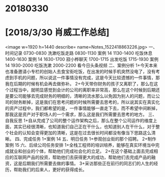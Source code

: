 # 20180330

# [2018/3/30 肖威工作总结]
<image w=1920 h=1440 describe= name=Notes_1522418863226.jpg>
一、时间记录
0730-0830 洗漱吃饭走路
0830-1130 案例 14
1130-1400 吃饭休息
1400-1630 案例 14
1630-1700 寂小桦聊天
1700-1715 出发吃饭
1715-1930 案例 14
1930-2000 吃饭洗漱
2000-2200 看今日头条视频
二、案例分析
1+今天本来也准备邀请小专栏的创始人去食宝街吃饭，在出发的时候手机突然没电了，没有考虑到手机的问题，所以说这一件事情没有完成，这是今天比较遗憾的一件事情，那我在后期的时候有机会再去做弥补。
2+今天带你财务的孩子又离职了，那么在这个过程当中，就明显感觉到会计的公司的离职率非常高，那么在这个时候到后期还是要公司能够去完成财务的明细的，清晰的流水那么以免因为别人的问题，而让公司的财务断掉，这是我们在思考问题的时候所需要去思考的，所以说其实在真实化的资产过程中，我们都希望的是，一件事情能够一直走下去，而不希望中间断掉，那我这是资产对于职场人的一个需求，那么这是我们所需要去思考的地方。
三、自我反思
1+自从完成了公司的整个运作架构之后，那么在整个公司运作的维度上面，其实已经很清晰，也知道我们自己正在干什么，也知道别人在干什么，对于整个社会的认知会变得更加的清晰，这是在过去很长时间都没有像当下思路这么清晰。
四、完成任务
1+案例 14
五、明日任务
1+参观创业街的那个招聘。
2+制作案例 15
六、后续公司任务安排
1+全栈工程师的培训培养，能够在真实环境当中完成就业和创业的个体，帮助他们完成社会化的立足。
2+在这个基础上面去完成相应的互联网产品的投资，帮助他们去获得更大的成功，帮助他们去完成产品的融资，这是后期我们所需要去做的事情。
3+采访那些正在前行的同志们的人生的经历，帮助我们的后来人，更好的获得成长。
